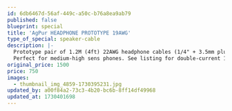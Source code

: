 ```yaml
---
id: 6db6467d-56af-449c-a50c-b76a8ea9ab79
published: false
blueprint: special
title: 'AgPur HEADPHONE PROTOTYPE 19AWG'
type_of_special: speaker-cable
description: |-
  Prototype pair of 1.2M (4ft) 22AWG headphone cables (1/4" + 3.5mm plugs) for OEM. Performance is superb.  I may simply decide to not make more as the forest of headphone connectors is onerous.
  Perfect for medium-high sens phones. See listing for double-current 19AWG PROTOTYPE for low sens/impedance cans.
original_price: 1500
price: 750
images:
  - thumbnail_img_4859-1730395231.jpg
updated_by: a00f84a2-73c3-4b20-bc6b-8ff14df49968
updated_at: 1730401698
---
```

